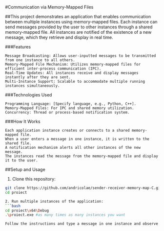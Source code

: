 #Communication via Memory-Mapped Files

##This project demonstrates an application that enables communication between multiple instances using memory-mapped files. Each instance can send messages provided by the user to other instances through a shared memory-mapped file. All instances are notified of the existence of a new message, which they retrieve and display in real time.

###Features

    Message Broadcasting: Allows user-inputted messages to be transmitted from one instance to all others.
    Memory-Mapped File Mechanism: Utilizes memory-mapped files for efficient inter-process communication (IPC).
    Real-Time Updates: All instances receive and display messages instantly after they are sent.
    Multi-Instance Support: Scalable to accommodate multiple running instances simultaneously.

###Technologies Used

    Programming Language: [Specify language, e.g., Python, C++].
    Memory-Mapped Files: For IPC and shared memory utilization.
    Concurrency: Thread or process-based notification system.

###How It Works

    Each application instance creates or connects to a shared memory-mapped file.
    When a user enters a message in one instance, it is written to the shared file.
    A notification mechanism alerts all other instances of the new message.
    The instances read the message from the memory-mapped file and display it to the user.

##Setup and Usage

1. Clone this repository:
  ```bash
  git clone https://github.com/andricolae/sender-receiver-memory-map-C.git
  cd proiect

2. Run multiple instances of the application:
  ```bash
  cd proiect\x64\Debug
  .\proiect.exe #as many times as many instances you want

Follow the instructions and type a message in one instance and observe it being broadcasted to others in real-time.
